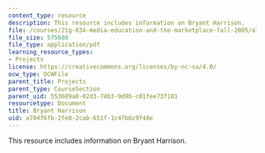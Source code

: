```yaml
---
content_type: resource
description: This resource includes information on Bryant Harrison.
file: /courses/21g-034-media-education-and-the-marketplace-fall-2005/a704f6fb2fe82cab651f1c47b6c9f48e_MIT21G_034F05_wsisbryantha.pdf
file_size: 575688
file_type: application/pdf
learning_resource_types:
- Projects
license: https://creativecommons.org/licenses/by-nc-sa/4.0/
ocw_type: OCWFile
parent_title: Projects
parent_type: CourseSection
parent_uid: 553609a0-02d3-74b3-9d9b-c01fee73f101
resourcetype: Document
title: Bryant Harrison
uid: a704f6fb-2fe8-2cab-651f-1c47b6c9f48e
---
```

This resource includes information on Bryant Harrison.